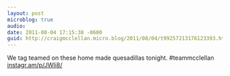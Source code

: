 ```yaml
---
layout: post
microblog: true
audio: 
date: 2011-08-04 17:15:38 -0600
guid: http://craigmcclellan.micro.blog/2011/08/04/t99257213176123393.html
---
```

We tag teamed on these home made quesadillas tonight. #teammcclellan [instagr.am/p/JWli8/](http://instagr.am/p/JWli8/)
